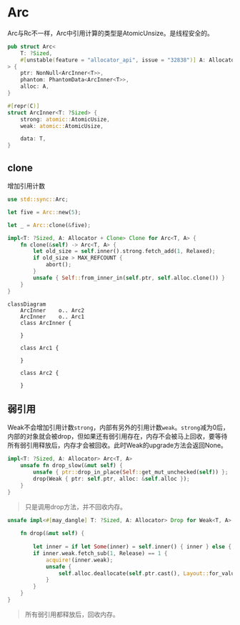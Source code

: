 # Arc

Arc与Rc不一样，Arc中引用计算的类型是AtomicUnsize。是线程安全的。

```rust
pub struct Arc<
    T: ?Sized,
    #[unstable(feature = "allocator_api", issue = "32838")] A: Allocator = Global,
> {
    ptr: NonNull<ArcInner<T>>,
    phantom: PhantomData<ArcInner<T>>,
    alloc: A,
}

#[repr(C)]
struct ArcInner<T: ?Sized> {
    strong: atomic::AtomicUsize,
    weak: atomic::AtomicUsize,

    data: T,
}
```

## clone

增加引用计数

```rust
use std::sync::Arc;

let five = Arc::new(5);

let _ = Arc::clone(&five);
```

```rust
impl<T: ?Sized, A: Allocator + Clone> Clone for Arc<T, A> {
    fn clone(&self) -> Arc<T, A> {
        let old_size = self.inner().strong.fetch_add(1, Relaxed);
        if old_size > MAX_REFCOUNT {
            abort();
        }
        unsafe { Self::from_inner_in(self.ptr, self.alloc.clone()) }
    }
}
```

```mermaid
classDiagram
	ArcInner	o.. Arc2
	ArcInner	o.. Arc1
	class ArcInner {
		
	}
	
	class Arc1 {
		
	}

	class Arc2 {
		
	}
```

## 弱引用

Weak不会增加引用计数`strong`，内部有另外的引用计数`weak`。`strong`减为0后，内部的对象就会被drop，但如果还有弱引用存在，内存不会被马上回收，要等待所有弱引用释放后，内存才会被回收。此时Weak的upgrade方法会返回None。

```rust
impl<T: ?Sized, A: Allocator> Arc<T, A>
    unsafe fn drop_slow(&mut self) {
        unsafe { ptr::drop_in_place(Self::get_mut_unchecked(self)) };
        drop(Weak { ptr: self.ptr, alloc: &self.alloc });
    }
}
```

> 只是调用drop方法，并不回收内存。

```rust
unsafe impl<#[may_dangle] T: ?Sized, A: Allocator> Drop for Weak<T, A> {
 
    fn drop(&mut self) {
 
        let inner = if let Some(inner) = self.inner() { inner } else { return };
        if inner.weak.fetch_sub(1, Release) == 1 {
            acquire!(inner.weak);
            unsafe {
                self.alloc.deallocate(self.ptr.cast(), Layout::for_value_raw(self.ptr.as_ptr()))
            }
        }
    }
}
```

> 所有弱引用都释放后，回收内存。
